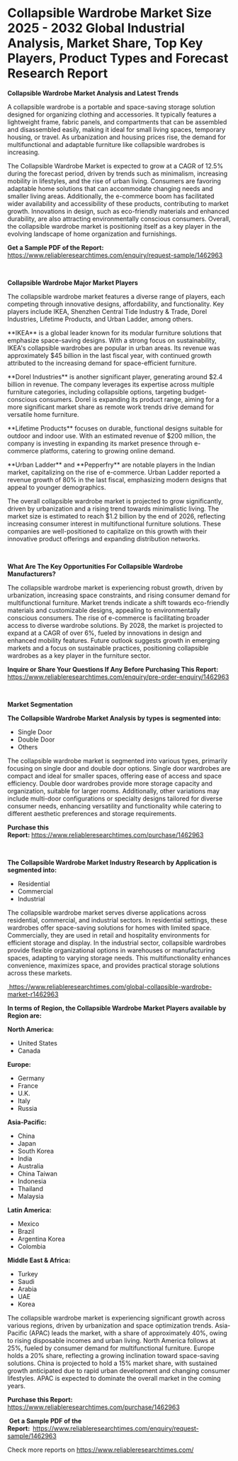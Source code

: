 <p><h1>Collapsible Wardrobe Market Size 2025 - 2032 Global Industrial Analysis, Market Share, Top Key Players, Product Types and Forecast Research Report</h1></p><p><strong>Collapsible Wardrobe Market Analysis and Latest Trends</strong></p>
<p><p>A collapsible wardrobe is a portable and space-saving storage solution designed for organizing clothing and accessories. It typically features a lightweight frame, fabric panels, and compartments that can be assembled and disassembled easily, making it ideal for small living spaces, temporary housing, or travel. As urbanization and housing prices rise, the demand for multifunctional and adaptable furniture like collapsible wardrobes is increasing.</p><p>The Collapsible Wardrobe Market is expected to grow at a CAGR of 12.5% during the forecast period, driven by trends such as minimalism, increasing mobility in lifestyles, and the rise of urban living. Consumers are favoring adaptable home solutions that can accommodate changing needs and smaller living areas. Additionally, the e-commerce boom has facilitated wider availability and accessibility of these products, contributing to market growth. Innovations in design, such as eco-friendly materials and enhanced durability, are also attracting environmentally conscious consumers. Overall, the collapsible wardrobe market is positioning itself as a key player in the evolving landscape of home organization and furnishings.</p></p>
<p><strong>Get a Sample PDF of the Report:&nbsp;</strong> <a href="https://www.reliableresearchtimes.com/enquiry/request-sample/1462963?utm_campaign=2222&utm_medium=2&utm_source=Github&utm_content=ia&utm_term=04042025&utm_id=collapsible-wardrobe">https://www.reliableresearchtimes.com/enquiry/request-sample/1462963</a></p>
<p>&nbsp;</p>
<p><strong>Collapsible Wardrobe Major Market Players</strong></p>
<p><p>The collapsible wardrobe market features a diverse range of players, each competing through innovative designs, affordability, and functionality. Key players include IKEA, Shenzhen Central Tide Industry & Trade, Dorel Industries, Lifetime Products, and Urban Ladder, among others.</p><p>**IKEA** is a global leader known for its modular furniture solutions that emphasize space-saving designs. With a strong focus on sustainability, IKEA's collapsible wardrobes are popular in urban areas. Its revenue was approximately $45 billion in the last fiscal year, with continued growth attributed to the increasing demand for space-efficient furniture.</p><p>**Dorel Industries** is another significant player, generating around $2.4 billion in revenue. The company leverages its expertise across multiple furniture categories, including collapsible options, targeting budget-conscious consumers. Dorel is expanding its product range, aiming for a more significant market share as remote work trends drive demand for versatile home furniture.</p><p>**Lifetime Products** focuses on durable, functional designs suitable for outdoor and indoor use. With an estimated revenue of $200 million, the company is investing in expanding its market presence through e-commerce platforms, catering to growing online demand.</p><p>**Urban Ladder** and **Pepperfry** are notable players in the Indian market, capitalizing on the rise of e-commerce. Urban Ladder reported a revenue growth of 80% in the last fiscal, emphasizing modern designs that appeal to younger demographics.</p><p>The overall collapsible wardrobe market is projected to grow significantly, driven by urbanization and a rising trend towards minimalistic living. The market size is estimated to reach $1.2 billion by the end of 2026, reflecting increasing consumer interest in multifunctional furniture solutions. These companies are well-positioned to capitalize on this growth with their innovative product offerings and expanding distribution networks.</p></p>
<p>&nbsp;</p>
<p><strong>What Are The Key Opportunities For Collapsible Wardrobe Manufacturers?</strong></p>
<p><p>The collapsible wardrobe market is experiencing robust growth, driven by urbanization, increasing space constraints, and rising consumer demand for multifunctional furniture. Market trends indicate a shift towards eco-friendly materials and customizable designs, appealing to environmentally conscious consumers. The rise of e-commerce is facilitating broader access to diverse wardrobe solutions. By 2028, the market is projected to expand at a CAGR of over 6%, fueled by innovations in design and enhanced mobility features. Future outlook suggests growth in emerging markets and a focus on sustainable practices, positioning collapsible wardrobes as a key player in the furniture sector.</p></p>
<p><strong>Inquire or Share Your Questions If Any Before Purchasing This Report:</strong> <a href="https://www.reliableresearchtimes.com/enquiry/pre-order-enquiry/1462963?utm_campaign=2222&utm_medium=2&utm_source=Github&utm_content=ia&utm_term=04042025&utm_id=collapsible-wardrobe">https://www.reliableresearchtimes.com/enquiry/pre-order-enquiry/1462963</a></p>
<p>&nbsp;</p>
<p><strong>Market Segmentation</strong></p>
<p><strong>The Collapsible Wardrobe Market Analysis by types is segmented into:</strong></p>
<p><ul><li>Single Door</li><li>Double Door</li><li>Others</li></ul></p>
<p><p>The collapsible wardrobe market is segmented into various types, primarily focusing on single door and double door options. Single door wardrobes are compact and ideal for smaller spaces, offering ease of access and space efficiency. Double door wardrobes provide more storage capacity and organization, suitable for larger rooms. Additionally, other variations may include multi-door configurations or specialty designs tailored for diverse consumer needs, enhancing versatility and functionality while catering to different aesthetic preferences and storage requirements.</p></p>
<p><strong>Purchase this Report:&nbsp;</strong><a href="https://www.reliableresearchtimes.com/purchase/1462963?utm_campaign=2222&utm_medium=2&utm_source=Github&utm_content=ia&utm_term=04042025&utm_id=collapsible-wardrobe">https://www.reliableresearchtimes.com/purchase/1462963</a></p>
<p>&nbsp;</p>
<p><strong>The Collapsible Wardrobe Market Industry Research by Application is segmented into:</strong></p>
<p><ul><li>Residential</li><li>Commercial</li><li>Industrial</li></ul></p>
<p><p>The collapsible wardrobe market serves diverse applications across residential, commercial, and industrial sectors. In residential settings, these wardrobes offer space-saving solutions for homes with limited space. Commercially, they are used in retail and hospitality environments for efficient storage and display. In the industrial sector, collapsible wardrobes provide flexible organizational options in warehouses or manufacturing spaces, adapting to varying storage needs. This multifunctionality enhances convenience, maximizes space, and provides practical storage solutions across these markets.</p></p>
<p><a href="https://www.reliableresearchtimes.com/global-collapsible-wardrobe-market-r1462963?utm_campaign=2222&utm_medium=2&utm_source=Github&utm_content=ia&utm_term=04042025&utm_id=collapsible-wardrobe">&nbsp;https://www.reliableresearchtimes.com/global-collapsible-wardrobe-market-r1462963</a></p>
<p><strong>In terms of Region, the Collapsible Wardrobe Market Players available by Region are:</strong></p>
<p>
    <p> <strong> North America: </strong>
        <ul>
            <li>United States</li>
            <li>Canada</li>
        </ul>
        </p> 
    <p> <strong> Europe: </strong>
        <ul>
            <li>Germany</li>
            <li>France</li>
            <li>U.K.</li>
            <li>Italy</li>
            <li>Russia</li>
        </ul>
        </p> 
    <p> <strong> Asia-Pacific: </strong>
        <ul>
            <li>China</li>
            <li>Japan</li>
            <li>South Korea</li>
            <li>India</li>
            <li>Australia</li>
            <li>China Taiwan</li>
            <li>Indonesia</li>
            <li>Thailand</li>
            <li>Malaysia</li>
        </ul>
        </p> 
    <p> <strong> Latin America: </strong>
        <ul>
            <li>Mexico</li>
            <li>Brazil</li>
            <li>Argentina Korea</li>
            <li>Colombia</li>
        </ul>
        </p> 
    <p> <strong> Middle East & Africa: </strong>
        <ul>
            <li>Turkey</li>
            <li>Saudi</li>
            <li>Arabia</li>
            <li>UAE</li>
            <li>Korea</li>
        </ul>
    </p>
    </p>
<p><p>The collapsible wardrobe market is experiencing significant growth across various regions, driven by urbanization and space optimization trends. Asia-Pacific (APAC) leads the market, with a share of approximately 40%, owing to rising disposable incomes and urban living. North America follows at 25%, fueled by consumer demand for multifunctional furniture. Europe holds a 20% share, reflecting a growing inclination toward space-saving solutions. China is projected to hold a 15% market share, with sustained growth anticipated due to rapid urban development and changing consumer lifestyles. APAC is expected to dominate the overall market in the coming years.</p></p>
<p><strong>Purchase this Report: </strong><a href="https://www.reliableresearchtimes.com/purchase/1462963?utm_campaign=2222&utm_medium=2&utm_source=Github&utm_content=ia&utm_term=04042025&utm_id=collapsible-wardrobe">https://www.reliableresearchtimes.com/purchase/1462963</a></p>
<p>&nbsp;<strong>Get a Sample PDF of the Report:&nbsp;&nbsp;</strong><a href="https://www.reliableresearchtimes.com/enquiry/request-sample/1462963?utm_campaign=2222&utm_medium=2&utm_source=Github&utm_content=ia&utm_term=04042025&utm_id=collapsible-wardrobe">https://www.reliableresearchtimes.com/enquiry/request-sample/1462963</a></p>
<p><strong></strong></p>
<p>Check more reports on <a href="https://www.reliableresearchtimes.com/?utm_campaign=2222&utm_medium=2&utm_source=Github&utm_content=ia&utm_term=04042025&utm_id=collapsible-wardrobe">https://www.reliableresearchtimes.com/</a></p>